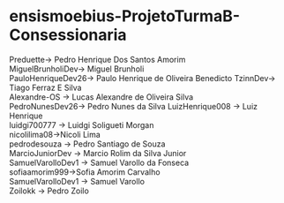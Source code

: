 # ensismoebius-ProjetoTurmaB-Consessionaria
Preduette-> Pedro Henrique Dos Santos Amorim    
MiguelBrunholiDev-> Miguel Brunholi  
PauloHenriqueDev26-> Paulo Henrique de Oliveira Benedicto
TzinnDev-> Tiago Ferraz E Silva  
Alexandre-OS -> Lucas Alexandre de Oliveira Silva  
PedroNunesDev26-> Pedro Nunes da Silva
LuizHenrique008 -> Luiz Henrique  
luidgi700777 -> Luidgi Soligueti Morgan  
nicolilima08->Nicoli Lima  
pedrodesouza -> Pedro Santiago de Souza  
MarcioJuniorDev -> Marcio Rolim da Silva Junior  
SamuelVarolloDev1 -> Samuel Varollo da Fonseca  
sofiaamorim999->Sofia Amorim Carvalho  
SamuelVarolloDev1 -> Samuel Varollo  
Zoilokk -> Pedro Zoilo

